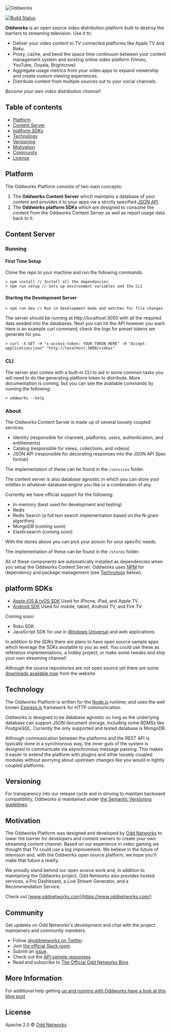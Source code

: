 ![Oddworks](http://s3-us-west-2.amazonaws.com/odd-networks-assets/odd-networks.png)

[![Build Status](https://travis-ci.org/oddnetworks/oddworks.svg?branch=master)](https://travis-ci.org/oddnetworks/oddworks)

__Oddworks__ is an open source video distribution platform built to destroy the barriers to streaming television. Use it to:

* Deliver your video content to TV connected platforms like Apple TV and Roku.
* Proxy, cache, and bend the space time continuum between your content management system and existing online video platform (Vimeo, YouTube, Ooyala, Brightcove).
* Aggregate usage metrics from your video apps to expand viewership and create custom viewing experiences.
* Distribute content from multiple sources out to your social channels.

_Become your own video distribution channel!_

## Table of contents

* [Platform](#platform)
* [Content Server](#content-server)
* [platform SDKs](#platform-sdks)
* [Technology](#technology)
* [Versioning](#versioning)
* [Motivation](#motivation)
* [Community](#community)
* [License](#license)

## Platform
The Oddworks Platform consists of two main concepts:

1. The __Oddworks Content Server__ which maintains a database of your content and provides it to your apps via a strictly specified [JSON API](http://jsonapi.org/).
2. The __Oddworks platform SDKs__ which are designed to consume the content from the Oddworks Content Server as well as report usage data back to it.

## Content Server

### Running

#### First Time Setup

Clone the repo to your machine and run the following commands.

```
> npm install // Install all the dependancies
> npm run setup // Sets up environment variables and the CLI
```

#### Starting the Development Server

```
> npm run dev // Run in development mode and watches for file changes
```

The server should be running at http://localhost:3000 with all the required data seeded into the databases. Next you can hit the API however you want. Here is an example curl command, check the logs for preset tokens we generate for you.

```
> curl -X GET -H "x-access-token: YOUR_TOKEN_HERE" -H "Accept: application/json" "http://localhost:3000/videos"
```

### CLI

The server also comes with a built-in CLI to aid in some common tasks you will need to do like generating platform token to distribute. More documentation is coming, but you can see the available commands by running the following:

```
> oddworks --help
```

### About

The Oddworks Content Server is made up of several loosely coupled services.

- Identity (responsible for channels, platforms, users, authentication, and entitlements)
- Catalog (responsible for views, collections, and videos)
- JSON API (responsible for decorating responses into the JSON API Spec format)

The implementation of these can be found in the `/services` folder.

The content server is also database agnostic in which you can store your entitles in whatever database engine you like or a combination of any.

Currently we have official support for the following:

- In-memory (best used for development and testing)
- Redis
- Redis Search (a full text search implementation based on the N-gram algorithm)
- MongoDB (coming soon)
- Elasticsearch (coming soon)

With the stores above you can pick your poison for your specific needs.

The implementation of these can be found in the `/stores` folder.

All of these components are automatically installed as dependencies when you setup the Oddworks Content Server. Oddworks uses [NPM](https://www.npmjs.com/) for dependency and package management (see [Technology](#technology) below).

## platform SDKs

* [Apple iOS & tvOS SDK](https://github.com/oddnetworks/oddworks-ios-tvos-sdk) Used for iPhone, iPad, and Apple TV.
* [Android SDK](https://github.com/oddnetworks/oddworks-android-sdk) Used for mobile, tablet, Android TV, and Fire TV.

Coming soon:

* Roku SDK
* JavaScript SDK for use in [Windows Universal](https://msdn.microsoft.com/en-us/windows/uwp/get-started/universal-application-platform-guide) and web applications.

In addition to the SDKs there are plans to have open source sample apps which leverage the SDKs available to you as well. You could use these as reference implementations, a hobby project, or make some tweaks and ship your own streaming channel!

Although the source repositories are not open source yet there are some [downloads available now](https://www.oddnetworks.com/documentation/sampleapps/) from the website.

## Technology

The Oddworks Platform is written for the [Node.js](https://nodejs.org/) runtime, and uses the well known [Express.js](http://expressjs.com/) framework for HTTP communication.

Oddworks is designed to be database agnostic so long as the underlying database can support JSON document storage, including some RDMSs like PostgreSQL. Currently the only supported and tested database is MongoDB.

Although communication between the platforms and the REST API is typically done in a synchronous way, the inner guts of the system is designed to communicate via asynchronous message passing. This makes it easier to extend the platform with plugins and other loosely coupled modules without worrying about upstream changes like you would in tightly coupled platforms.

## Versioning

For transparency into our release cycle and in striving to maintain backward compatibility, Oddworks is maintained under [the Semantic Versioning guidelines](http://semver.org/).

## Motivation

The Oddworks Platform was designed and developed by [Odd Networks](https://www.oddnetworks.com/) to lower the barrier for developers and content owners to create your own streaming content channel. Based on our experience in video gaming we thought that TV could use a big improvement. We believe in the future of television and, with the Oddworks open source platform, we hope you'll make that future a reality.

We proudly stand behind our open source work and, in addition to maintaining the Oddworks project, Odd Networks also provides hosted services, a Pro Dashboard, a Live Stream Generator, and a Recommendation Service.

Check out [www.oddnetworks.com](https://www.oddnetworks.com/)

## Community

Get updates on Odd Networks's development and chat with the project maintainers and community members.

* Follow [@oddnetworks on Twitter](https://twitter.com/Oddnetworks).
* Join [the official Slack room](http://slack.oddnetworks.com/).
* Submit an [issue](https://github.com/oddnetworks/oddworks/issues).
* Check out the [API sample responses](https://www.oddnetworks.com/documentation/oddworks/).
* Read and subscribe to [The Official Odd Networks Blog](http://blog.oddnetworks.com/).

## More Information

For additional help getting [up and running with Oddworks have a look at this blog post](https://medium.com/@OddNetworks/up-and-running-with-the-oddworks-server-199c897c4224#.n0pes4t1n)

## License

Apache 2.0 © [Odd Networks](http://oddnetworks.com)
